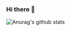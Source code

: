 ### Hi there 👋
![Anurag's github stats](https://github-readme-stats.vercel.app/api?username=valentin994&show_icons=true&theme=radical&count_private=true)
<!--
**valentin994/valentin994** is a ✨ _special_ ✨ repository because its `README.md` (this file) appears on your GitHub profile.

Here are some ideas to get you started:

- 🔭 I’m currently working on ...
- 🌱 I’m currently learning ...
- 👯 I’m looking to collaborate on ...
- 🤔 I’m looking for help with ...
- 💬 Ask me about ...
- 📫 How to reach me: ...
- 😄 Pronouns: ...
- ⚡ Fun fact: ...
-->
